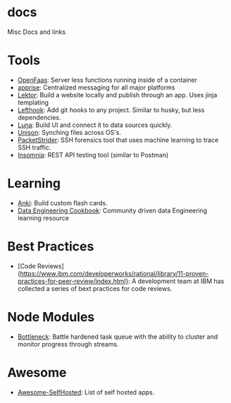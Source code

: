 # docs
Misc Docs and links

# Tools

* [OpenFaas](https://github.com/openfaas/faas/blob/master/README.md): Server less functions running inside of a container
* [apprise](https://github.com/caronc/apprise/wiki): Centralized messaging for all major platforms
* [Lektor](https://www.getlektor.com/): Build a website locally and publish through an app. Uses jinja templating
* [Lefthook](https://github.com/Arkweid/lefthook/blob/master/docs/node.md): Add git hooks to any project. Similar to husky, but less dependencies.
* [Luna](https://www.luna-lang.org/): Build UI and connect it to data sources quickly.
* [Unison](https://www.cis.upenn.edu/~bcpierce/unison/): Synching files across OS's.
* [PacketStrider](https://github.com/benjeems/packetStrider/blob/master/README.md): SSH forensics tool that uses machine learning to trace SSH traffic.
* [Insomnia](https://support.insomnia.rest/): REST API testing tool (similar to Postman)

# Learning
* [Anki](https://apps.ankiweb.net/): Build custom flash cards.
* [Data Engineering Cookbook](https://github.com/andkret/Cookbook/blob/master/README.md): Community driven data Engineering learning resource

# Best Practices
* [Code Reviews](https://www.ibm.com/developerworks/rational/library/11-proven-practices-for-peer-review/index.html}: A development team at IBM has collected a series of bext practices for code reviews.

# Node Modules
* [Bottleneck](https://github.com/SGrondin/bottleneck/blob/master/README.md): Battle hardened task queue with the ability to cluster and monitor progress through streams.

# Awesome
* [Awesome-SelfHosted](https://github.com/Kickball/awesome-selfhosted/blob/master/README.md): List of self hosted apps.
